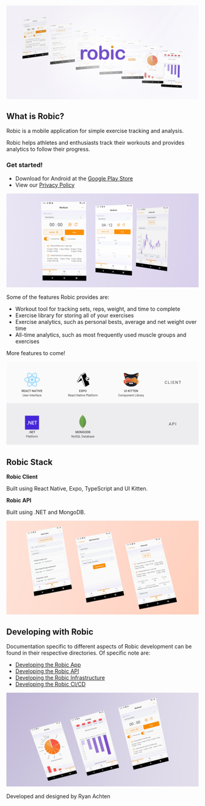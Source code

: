 ![Robic Feature Image](./docs/images/Robic_FeatureImage_2.jpg "Robic Feature Image")

## What is Robic?

Robic is a mobile application for simple exercise tracking and analysis.

Robic helps athletes and enthusiasts track their workouts and provides analytics to follow their progress.

### Get started!
- Download for Android at the [Google Play Store](https://play.google.com/store/apps/details?id=com.app.robic) 
- View our [Privacy Policy](./docs/PrivacyPolicy.md)

![Robic Workout User Flow](./docs/images/Robic_Flow_1.jpg "Robic Workout User Flow")

Some of the features Robic provides are:

- Workout tool for tracking sets, reps, weight, and time to complete
- Exercise library for storing all of your exercises
- Exercise analytics, such as personal bests, average and net weight over time
- All-time analytics, such as most frequently used muscle groups and exercises

More features to come!

![Robic Stack](./docs/images/Robic_Stack.jpg "Robic Stack")

## Robic Stack

**Robic Client**

Built using React Native, Expo, TypeScript and UI Kitten.

**Robic API**

Built using .NET and MongoDB.

![Robic Exercise User Flow](./docs/images/Robic_Flow_2.jpg "Robic Exercise User Flow")

## Developing with Robic
Documentation specific to different aspects of Robic development can be found in their respective directories.
Of specific note are:
- [Developing the Robic App](./app/README.md)
- [Developing the Robic API](./api/README.md)
- [Developing the Robic Infrastructure](./infra/README.md)
- [Developing the Robic CI/CD](./.github/workflows/README.md)

![Robic Analytics User Flow](./docs/images/Robic_Flow_3.jpg "Robic Analytics User Flow")

Developed and designed by Ryan Achten
